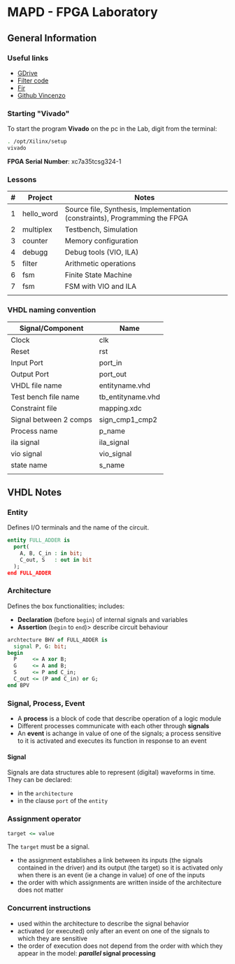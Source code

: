 # MAPD - FPGA Laboratory

## General Information

### Useful links

- [GDrive](https://drive.google.com/drive/u/0/folders/1EuG9C9qOo1bofLXjlRznqDQ_bxCg3eso)
- [Filter code](https://surf-vhdl.com/how-to-implement-fir-filter-in-vhdl/)
- [Fir](http://vhdlguru.blogspot.com/2011/06/vhdl-code-for-4-tap-fir-filter.html)
- [Github Vincenzo](https://github.com/Schimmenti)

### Starting "Vivado"

To start the program **Vivado** on the pc in the Lab, digit from the terminal:

```bash
. /opt/Xilinx/setup
vivado
```

**FPGA Serial Number**: xc7a35tcsg324-1

### Lessons

| #   | Project    | Notes                                                                      |
| --- | ---------- | -------------------------------------------------------------------------- |
| 1   | hello_word | Source file, Synthesis, Implementation (constraints), Programming the FPGA |
| 2   | multiplex  | Testbench, Simulation                                                      |
| 3   | counter    | Memory configuration                                                       |
| 4   | debugg     | Debug tools (VIO, ILA)                                                     |
| 5   | filter     | Arithmetic operations                                                      |
| 6   | fsm        | Finite State Machine                                                       |
| 7   | fsm        | FSM with VIO and ILA                                                       |
|     |            |                                                                            |

### VHDL naming convention

| Signal/Component       | Name              |
| ---------------------- | ----------------- |
| Clock                  | clk               |
| Reset                  | rst               |
| Input Port             | port_in           |
| Output Port            | port_out          |
| VHDL file name         | entityname.vhd    |
| Test bench file name   | tb_entityname.vhd |
| Constraint file        | mapping.xdc       |
| Signal between 2 comps | sign_cmp1_cmp2    |
| Process name           | p_name            |
| ila signal             | ila_signal        |
| vio signal             | vio_signal        |
| state name             | s_name            |
|                        |                   |

## VHDL Notes

### Entity

Defines I/O terminals and the name of the circuit.

```vhdl
entity FULL_ADDER is
  port(
    A, B, C_in : in bit;
    C_out, S   : out in bit
  );
end FULL_ADDER
```

### Architecture

Defines the box functionalities; includes:

- **Declaration** (before `begin`) of internal signals and variables
- **Assertion** (`begin` to `end`)> describe circuit behaviour

```vhdl
archtecture BHV of FULL_ADDER is
  signal P, G: bit;
begin
  P     <= A xor B;
  G     <= A and B;
  S     <= P and C_in;
  C_out <= (P and C_in) or G;
end BPV
```

### Signal, Process, Event

- A **process** is a block of code that describe operation of a logic module
- Different processes communicate with each other through **signals**
- An **event** is achange in value of one of the signals; a process sensitive to it is activated and executes its function in response to an event

#### Signal

Signals are data structures able to represent (digital) waveforms in time.
They can be declared:

- in the `architecture`
- in the clause `port` of the `entity`

### Assignment operator

```vhdl
target <= value
```

The `target` must be a signal.

- the assignment establishes a link between its inputs (the signals contained in the driver) and its output (the target) so it is activated only when there is an event (ie a change in value) of one of the inputs
- the order with which assignments are written inside of the architecture does not matter

### Concurrent instructions

- used within the architecture to describe the signal behavior
- activated (or executed) only after an event on one of the signals to which they are sensitive
- the order of execution does not depend from the order with which they appear in the model: **_parallel_ signal processing**

